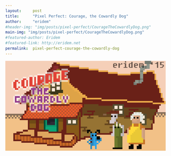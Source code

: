 ```yaml
---
layout:     post
title:      "Pixel Perfect: Courage, the Cowardly Dog"
author:     "eridem"
#header-img: "img/posts/pixel-perfect/CourageTheCowardlyDog.png"
main-img: "img/posts/pixel-perfect/CourageTheCowardlyDog.png"
#featured-author: Eridem
#featured-link: http://eridem.net
permalink:  pixel-perfect-courage-the-cowardly-dog
---
```


![](img/posts/pixel-perfect/CourageTheCowardlyDog.png)